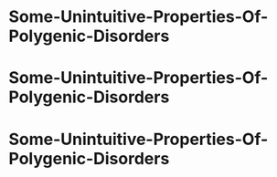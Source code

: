 # Some-Unintuitive-Properties-Of-Polygenic-Disorders
# Some-Unintuitive-Properties-Of-Polygenic-Disorders
# Some-Unintuitive-Properties-Of-Polygenic-Disorders
